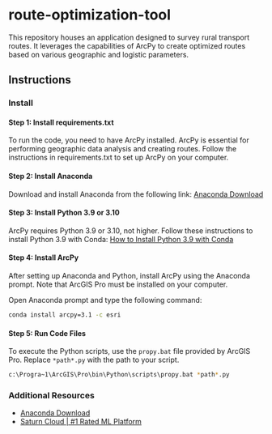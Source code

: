 # route-optimization-tool

This repository houses an application designed to survey rural transport routes. It leverages the capabilities of ArcPy to create optimized routes based on various geographic and logistic parameters.

## Instructions

### Install

#### Step 1: Install requirements.txt
To run the code, you need to have ArcPy installed. ArcPy is essential for performing geographic data analysis and creating routes. Follow the instructions in requirements.txt to set up ArcPy on your computer.

#### Step 2: Install Anaconda
Download and install Anaconda from the following link:
[Anaconda Download](https://www.anaconda.com/download/)

#### Step 3: Install Python 3.9 or 3.10
ArcPy requires Python 3.9 or 3.10, not higher. Follow these instructions to install Python 3.9 with Conda:
[How to Install Python 3.9 with Conda](https://saturncloud.io/blog/how-to-install-python-39-with-conda-a-guide-for-data-scientists/)

#### Step 4: Install ArcPy
After setting up Anaconda and Python, install ArcPy using the Anaconda prompt. Note that ArcGIS Pro must be installed on your computer.

Open Anaconda prompt and type the following command:
```bash
conda install arcpy=3.1 -c esri
```

#### Step 5: Run Code Files
To execute the Python scripts, use the `propy.bat` file provided by ArcGIS Pro. Replace `*path*.py` with the path to your script.

```bash
c:\Progra~1\ArcGIS\Pro\bin\Python\scripts\propy.bat *path*.py
```

### Additional Resources
- [Anaconda Download](https://www.anaconda.com/download/)
- [Saturn Cloud | #1 Rated ML Platform](https://saturncloud.io)